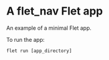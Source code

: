 # A flet_nav Flet app

An example of a minimal Flet app.

To run the app:

```
flet run [app_directory]
```